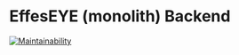# EffesEYE (monolith) Backend

[![Maintainability](https://api.codeclimate.com/v1/badges/65dacf6644419b2be9da/maintainability)](https://codeclimate.com/repos/5f88e42d463af8018c002d22/maintainability)